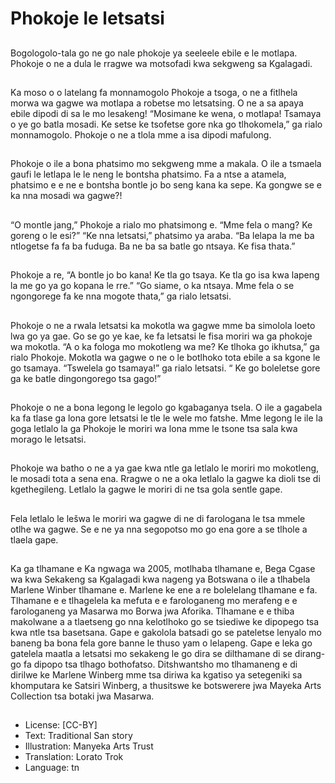 # Phokoje le letsatsi

##
Bogologolo-tala go ne go nale
phokoje ya seeleele ebile e le
motlapa. Phokoje o ne a dula le
rragwe wa motsofadi kwa sekgweng
sa Kgalagadi.

##
Ka moso o o latelang fa
monnamogolo Phokoje a tsoga, o ne
a fitlhela morwa wa gagwe wa
motlapa a robetse mo letsatsing. O
ne a sa apaya ebile dipodi di sa le
mo lesakeng!
“Mosimane ke wena, o motlapa!
Tsamaya o ye go batla mosadi. Ke
setse ke tsofetse gore nka go
tlhokomela,” ga rialo monnamogolo.
Phokoje o ne a tlola mme a isa
dipodi mafulong.

##
Phokoje o ile a bona phatsimo mo
sekgweng mme a makala. O ile a
tsmaela gaufi le letlapa le le neng le
bontsha phatsimo. Fa a ntse a
atamela, phatsimo e e ne e bontsha
bontle jo bo seng kana ka sepe. Ka
gongwe se e ka nna mosadi wa
gagwe?!

##
“O montle jang,” Phokoje a rialo mo
phatsimong e. “Mme fela o mang?
Ke goreng o le esi?”
“Ke nna letsatsi,” phatsimo ya
araba. “Ba lelapa la me ba
ntlogetse fa fa ba fuduga. Ba ne ba
sa batle go ntsaya. Ke fisa thata.”

##
Phokoje a re, “A bontle jo bo kana!
Ke tla go tsaya. Ke tla go isa kwa
lapeng la me go ya go kopana le
rre.”
“Go siame, o ka ntsaya. Mme fela o
se ngongorege fa ke nna mogote
thata,” ga rialo letsatsi.

##
Phokoje o ne a rwala letsatsi ka
mokotla wa gagwe mme ba
simolola loeto lwa go ya gae. Go se
go ye kae, ke fa letsatsi le fisa
moriri wa ga phokoje wa mokotla.
“A o ka fologa mo mokotleng wa
me? Ke tlhoka go ikhutsa,” ga rialo
Phokoje. Mokotla wa gagwe o ne o
le botlhoko tota ebile a sa kgone le
go tsamaya.
“Tswelela go tsamaya!” ga rialo
letsatsi. “ Ke go boleletse gore ga
ke batle dingongorego tsa gago!”

##
Phokoje o ne a bona legong le
legolo go kgabaganya tsela. O ile a
gagabela ka fa tlase ga lona gore
letsatsi le tle le wele mo fatshe.
Mme legong le ile la goga letlalo la
ga Phokoje le moriri wa lona mme le
tsone tsa sala kwa morago le
letsatsi.

##
Phokoje wa batho o ne a ya gae
kwa ntle ga letlalo le moriri mo
mokotleng, le mosadi tota a sena
ena.
Rragwe o ne a oka letlalo la gagwe
ka dioli tse di kgethegileng. Letlalo
la gagwe le moriri di ne tsa gola
sentle gape.

##
Fela letlalo le lešwa le moriri wa
gagwe di ne di farologana le tsa
mmele otlhe wa gagwe. Se e ne ya
nna segopotso mo go ena gore a se
tlhole a tlaela gape.

##
Ka ga tlhamane e
Ka ngwaga wa 2005, motlhaba tlhamane e, Bega Cgase wa kwa
Sekakeng sa Kgalagadi kwa nageng ya Botswana o ile a tlhabela
Marlene Winber tlhamane e. Marlene ke ene a re bolelelang
tlhamane e fa. Tlhamane e e tlhagelela ka mefuta e e
farologaneng mo merafeng e e farologaneng ya Masarwa mo
Borwa jwa Aforika. Tlhamane e e thiba makolwane a a tlaetseng go
nna kelotlhoko go se tsiediwe ke dipopego tsa kwa ntle tsa
basetsana. Gape e gakolola batsadi go se pateletse lenyalo mo
baneng ba bona fela gore banne le thuso yam o lelapeng. Gape e
leka go gatelela maatla a letsatsi mo sekakeng le go dira se
dilthamane di se dirang- go fa dipopo tsa tlhago bothofatso.
Ditshwantsho mo tlhamaneng e di dirilwe ke Marlene Winberg
mme tsa diriwa ka kgatiso ya setegeniki sa khomputara ke Satsiri
Winberg, a thusitswe ke botswerere jwa Mayeka Arts Collection tsa
botaki jwa Masarwa.

##
* License: [CC-BY]
* Text: Traditional San story
* Illustration: Manyeka Arts Trust
* Translation: Lorato Trok
* Language: tn
